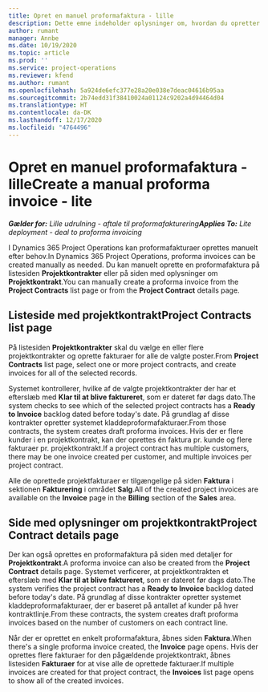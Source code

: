 ```yaml
---
title: Opret en manuel proformafaktura - lille
description: Dette emne indeholder oplysninger om, hvordan du opretter en manuel proformafaktura i Project Operations.
author: rumant
manager: Annbe
ms.date: 10/19/2020
ms.topic: article
ms.prod: ''
ms.service: project-operations
ms.reviewer: kfend
ms.author: rumant
ms.openlocfilehash: 5a924de6efc377e28a20e038e7deac04616b95aa
ms.sourcegitcommit: 2b74edd31f38410024a01124c9202a4d94464d04
ms.translationtype: HT
ms.contentlocale: da-DK
ms.lasthandoff: 12/17/2020
ms.locfileid: "4764496"
---
```

# <a name="create-a-manual-proforma-invoice---lite"></a><span data-ttu-id="273bb-103">Opret en manuel proformafaktura - lille</span><span class="sxs-lookup"><span data-stu-id="273bb-103">Create a manual proforma invoice - lite</span></span>

<span data-ttu-id="273bb-104">_**Gælder for:** Lille udrulning - aftale til proformafakturering_</span><span class="sxs-lookup"><span data-stu-id="273bb-104">_**Applies To:** Lite deployment - deal to proforma invoicing_</span></span>

<span data-ttu-id="273bb-105">I Dynamics 365 Project Operations kan proformafakturaer oprettes manuelt efter behov.</span><span class="sxs-lookup"><span data-stu-id="273bb-105">In Dynamics 365 Project Operations, proforma invoices can be created manually as needed.</span></span> <span data-ttu-id="273bb-106">Du kan manuelt oprette en proformafaktura på listesiden **Projektkontrakter** eller på siden med oplysninger om **Projektkontrakt**.</span><span class="sxs-lookup"><span data-stu-id="273bb-106">You can manually create a proforma invoice from the **Project Contracts** list page or from the **Project Contract** details page.</span></span>

##  <a name="project-contracts-list-page"></a><span data-ttu-id="273bb-107">Listeside med projektkontrakt</span><span class="sxs-lookup"><span data-stu-id="273bb-107">Project Contracts list page</span></span>

<span data-ttu-id="273bb-108">På listesiden **Projektkontrakter** skal du vælge en eller flere projektkontrakter og oprette fakturaer for alle de valgte poster.</span><span class="sxs-lookup"><span data-stu-id="273bb-108">From **Project Contracts** list page, select one or more project contracts, and create invoices for all of the selected records.</span></span>

<span data-ttu-id="273bb-109">Systemet kontrollerer, hvilke af de valgte projektkontrakter der har et efterslæb med **Klar til at blive faktureret**, som er dateret før dags dato.</span><span class="sxs-lookup"><span data-stu-id="273bb-109">The system checks to see which of the selected project contracts has a **Ready to Invoice** backlog dated before today's date.</span></span> <span data-ttu-id="273bb-110">På grundlag af disse kontrakter opretter systemet kladdeproformafakturaer.</span><span class="sxs-lookup"><span data-stu-id="273bb-110">From those contracts, the system creates draft proforma invoices.</span></span> <span data-ttu-id="273bb-111">Hvis der er flere kunder i en projektkontrakt, kan der oprettes én faktura pr. kunde og flere fakturaer pr. projektkontrakt.</span><span class="sxs-lookup"><span data-stu-id="273bb-111">If a project contract has multiple customers, there may be one invoice created per customer, and multiple invoices per project contract.</span></span>

<span data-ttu-id="273bb-112">Alle de oprettede projektfakturaer er tilgængelige på siden **Faktura** i sektionen **Fakturering** i området **Salg**.</span><span class="sxs-lookup"><span data-stu-id="273bb-112">All of the created project invoices are available on the **Invoice** page in the **Billing** section of the **Sales** area.</span></span>

## <a name="project-contract-details-page"></a><span data-ttu-id="273bb-113">Side med oplysninger om projektkontrakt</span><span class="sxs-lookup"><span data-stu-id="273bb-113">Project Contract details page</span></span>

<span data-ttu-id="273bb-114">Der kan også oprettes en proformafaktura på siden med detaljer for **Projektkontrakt**.</span><span class="sxs-lookup"><span data-stu-id="273bb-114">A proforma invoice can also be created from the **Project Contract** details page.</span></span> <span data-ttu-id="273bb-115">Systemet verficerer, at projektkontrakten et efterslæb med **Klar til at blive faktureret**, som er dateret før dags dato.</span><span class="sxs-lookup"><span data-stu-id="273bb-115">The system verifies the project contract has a **Ready to Invoice** backlog dated before today's date.</span></span> <span data-ttu-id="273bb-116">På grundlag af disse kontrakter opretter systemet kladdeproformafakturaer, der er baseret på antallet af kunder på hver kontraktlinje.</span><span class="sxs-lookup"><span data-stu-id="273bb-116">From these contracts, the system creates draft proforma invoices based on the number of customers on each contract line.</span></span>

<span data-ttu-id="273bb-117">Når der er oprettet en enkelt proformafaktura, åbnes siden **Faktura**.</span><span class="sxs-lookup"><span data-stu-id="273bb-117">When there's a single proforma invoice created, the **Invoice** page opens.</span></span> <span data-ttu-id="273bb-118">Hvis der oprettes flere fakturaer for den pågældende projektkontrakt, åbnes listesiden **Fakturaer** for at vise alle de oprettede fakturaer.</span><span class="sxs-lookup"><span data-stu-id="273bb-118">If multiple invoices are created for that project contract, the **Invoices** list page opens to show all of the created invoices.</span></span>
